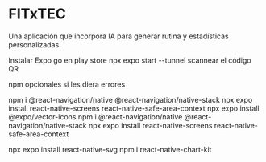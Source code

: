 # FITxTEC
Una aplicación que incorpora IA para generar rutina y estadísticas personalizadas


Instalar Expo go en play store 
npx expo start --tunnel
scannear el código QR 



npm opcionales si les diera errores 

npm i @react-navigation/native @react-navigation/native-stack
npx expo install react-native-screens react-native-safe-area-context
npx expo install @expo/vector-icons
npm i @react-navigation/native @react-navigation/native-stack
npx expo install react-native-screens react-native-safe-area-context

npx expo install react-native-svg
npm i react-native-chart-kit